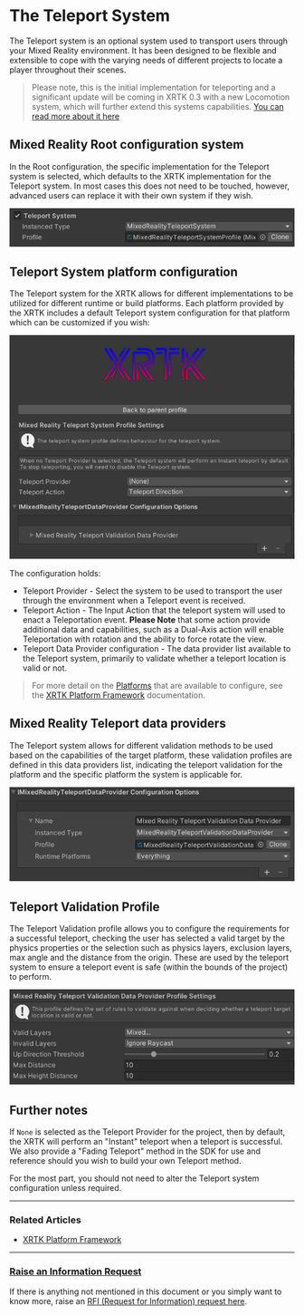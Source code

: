 # The Teleport System

The Teleport system is an optional system used to transport users through your Mixed Reality environment.  It has been designed to be flexible and extensible to cope with the varying needs of different projects to locate a player throughout their scenes.

> Please note, this is the initial implementation for teleporting and a significant update will be coming in XRTK 0.3 with a new Locomotion system, which will further extend this systems capabilities.
> [You can read more about it here](https://github.com/XRTK/XRTK-Core/issues/730)

## Mixed Reality Root configuration system

In the Root configuration, the specific implementation for the Teleport system is selected, which defaults to the XRTK implementation for the Teleport system.  In most cases this does not need to be touched, however, advanced users can replace it with their own system if they wish.

![](/images/Configuration/TeleportSystem/TeleportSystemProfile.png)

## Teleport System platform configuration

The Teleport system for the XRTK allows for different implementations to be utilized for different runtime or build platforms. Each platform provided by the XRTK includes a default Teleport system configuration for that platform which can be customized if you wish:

![](/images/Configuration/TeleportSystem/TeleportSystemSettings.png)

The configuration holds:

* Teleport Provider - Select the system to be used to transport the user through the environment when a Teleport event is received.
* Teleport Action - The Input Action that the teleport system will used to enact a Teleportation event.  **Please Note** that some action provide additional data and capabilities, such as a Dual-Axis action will enable Teleportation with rotation and the ability to force rotate the view.
* Teleport Data Provider configuration - The data provider list available to the Teleport system, primarily to validate whether a teleport location is valid or not.

> For more detail on the [Platforms](08-platform-framework.md) that are available to configure, see the [XRTK Platform Framework](08-platform-framework.md) documentation.

## Mixed Reality Teleport data providers

The Teleport system allows for different validation methods to be used based on the capabilities of the target platform, these validation profiles are defined in this data providers list, indicating the teleport validation for the platform and the specific platform the system is applicable for.

![](/images/Configuration/TeleportSystem/TeleportSystemDataProviders.png)

## Teleport Validation Profile

The Teleport Validation profile allows you to configure the requirements for a successful teleport, checking the user has selected a valid target by the physics properties or the selection such as physics layers, exclusion layers, max angle and the distance from the origin.  These are used by the teleport system to ensure a teleport event is safe (within the bounds of the project) to perform.

![](/images/Configuration/TeleportSystem/TeleportValidationOptions.png)

## Further notes

If `None` is selected as the Teleport Provider for the project, then by default, the XRTK will perform an "Instant" teleport when a teleport is successful.  We also provide a "Fading Teleport" method in the SDK for use and reference should you wish to build your own Teleport method.

For the most part, you should not need to alter the Teleport system configuration unless required.

---

### Related Articles

* [XRTK Platform Framework](08-platform-framework.md)

---

### [**Raise an Information Request**](https://github.com/XRTK/XRTK-Core/issues/new?assignees=&labels=question&template=request_for_information.md&title=)

If there is anything not mentioned in this document or you simply want to know more, raise an [RFI (Request for Information) request here](https://github.com/XRTK/XRTK-Core/issues/new?assignees=&labels=question&template=request_for_information.md&title=).
